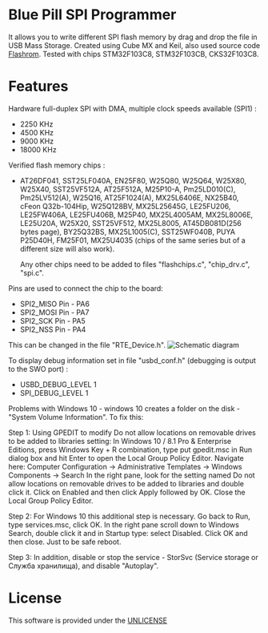 # Blue Pill SPI Programmer

It allows you to write different SPI flash memory by drag and drop the file in USB Mass Storage.
Created using Cube MX and Keil, also used source code <a href="https://github.com/flashrom/flashrom" rel="nofollow">Flashrom</a>.
Tested with chips STM32F103C8, STM32F103CB, CKS32F103C8.

# Features

Hardware full-duplex SPI with DMA, multiple clock speeds available (SPI1) :

  - 2250  KHz
  - 4500  KHz
  - 9000  KHz
  - 18000 KHz

 Verified flash memory chips :
 

  - AT26DF041, SST25LF040A, EN25F80, W25Q80, W25Q64, W25X80, W25X40, SST25VF512A, AT25F512A, M25P10-A, Pm25LD010(C), Pm25LV512(A), W25Q16, AT25F1024(A), MX25L6406E, NX25B40,  cFeon Q32b-104Hip, W25Q128BV, MX25L25645G, LE25FU206, LE25FW406A, LE25FU406B, M25P40, MX25L4005AM, MX25L8006E, LE25U20A, W25X20, SST25VF512, MX25L8005, AT45DB081D(256 bytes page), BY25Q32BS, MX25L1005(C), SST25WF040B, PUYA P25D40H, FM25F01, MX25U4035 (chips of the same series but of a different size will also work).

    Any other chips need to be added to files "flashchips.c", "chip_drv.c", "spi.c".

Pins are used to connect the chip to the board:
 - SPI2_MISO Pin - PA6
 - SPI2_MOSI Pin - PA7
 - SPI2_SCK  Pin - PA5
 - SPI2_NSS  Pin - PA4
 
 This can be changed in the file "RTE_Device.h".
![Schematic diagram](https://github.com/vernonet/blue_pill/edit/master/bluepill_spi_prog/schematic_diagram.jpg)


To display debug information set in file "usbd_conf.h" (debugging is output to the SWO port) :
 - USBD_DEBUG_LEVEL             1
 - SPI_DEBUG_LEVEL              1
 
 Problems with Windows 10 - windows 10 creates a folder on the disk - "System Volume Information". To fix this:
   
   Step 1:
     Using GPEDIT to modify Do not allow locations on removable drives to be added to libraries setting:
   In Windows 10 / 8.1 Pro & Enterprise Editions, press Windows Key + R combination, type put gpedit.msc in Run dialog box 
   and  hit Enter to open the Local Group Policy Editor.
   Navigate here: Computer Configuration -> Administrative Templates -> Windows Components -> Search
   In the right pane, look for the setting named Do not allow locations on removable drives to be added to libraries and 
   double  click it.
   Click on Enabled and then click Apply followed by OK. Close the Local Group Policy Editor.
   
   Step 2:
     For Windows 10 this additional step is necessary. Go back to Run, type services.msc, click OK. In the right pane scroll 
   down  to Windows Search, double click it and in Startup type: select Disabled. Click OK and then close. Just to be 
   safe  reboot.
   
   Step 3:
     In addition, disable or stop the service - StorSvc (Service storage or  Служба хранилища), and disable "Autoplay".


  
# License

This software is provided under the  <a href="http://unlicense.org/" rel="nofollow">UNLICENSE</a>

